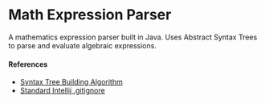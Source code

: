 # Math Expression Parser

A mathematics expression parser built in Java. 
Uses Abstract Syntax Trees to parse and evaluate algebraic expressions.


#### References
- [Syntax Tree Building Algorithm](https://www.rhyscitlema.com/algorithms/expression-parsing-algorithm/#The-basic-idea)
- [Standard Intellij .gitignore](https://github.com/github/gitignore/blob/master/Global/JetBrains.gitignoreg)